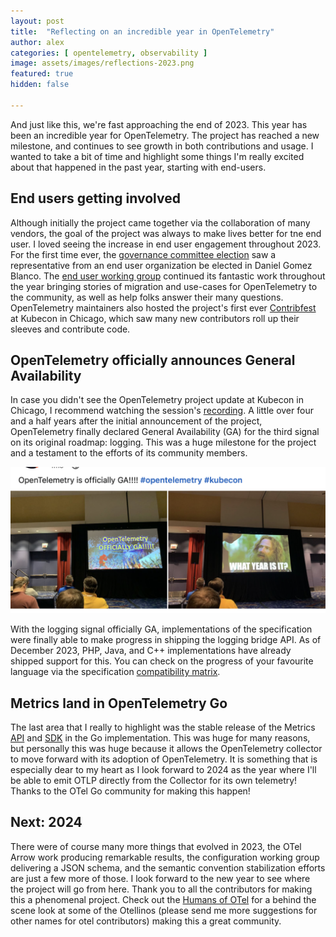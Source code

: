 ```yaml
---
layout: post
title:  "Reflecting on an incredible year in OpenTelemetry"
author: alex
categories: [ opentelemetry, observability ]
image: assets/images/reflections-2023.png
featured: true
hidden: false

---
```


And just like this, we're fast approaching the end of 2023. This year has been an incredible year for OpenTelemetry. The project has reached a new milestone, and continues to see growth in both contributions and usage. I wanted to take a bit of time and highlight some things I'm really excited about that happened in the past year, starting with end-users.

## End users getting involved

Although initially the project came together via the collaboration of many vendors, the goal of the project was always to make lives better for tne end user. I loved seeing the increase in end user engagement throughout 2023. For the first time ever, the [governance committee election](https://opentelemetry.io/blog/2023/gc-election-results/) saw a representative from an end user organization be elected in Daniel Gomez Blanco. The [end user working group](https://github.com/open-telemetry/community/tree/main/working-groups/end-user) continued its fantastic work throughout the year bringing stories of migration and use-cases for OpenTelemetry to the community, as well as help folks answer their many questions. OpenTelemetry maintainers also hosted the project's first ever [Contribfest](https://opentelemetry.io/blog/2023/contribfest-na/) at Kubecon in Chicago, which saw many new contributors roll up their sleeves and contribute code.

## OpenTelemetry officially announces General Availability

In case you didn't see the OpenTelemetry project update at Kubecon in Chicago, I recommend watching the session's [recording](https://www.youtube.com/watch?v=OEGgmTNfYsU). A little over four and a half years after the initial announcement of the project, OpenTelemetry finally declared General Availability (GA) for the third signal on its original roadmap: logging. This was a huge milestone for the project and a testament to the efforts of its community members.

![OTel GA announcement](/assets/images/otel-ga.png)

With the logging signal officially GA, implementations of the specification were finally able to make progress in shipping the logging bridge API. As of December 2023, PHP, Java, and C++ implementations have already shipped support for this. You can check on the progress of your favourite language via the specification [compatibility matrix](https://github.com/open-telemetry/opentelemetry-specification/blob/main/spec-compliance-matrix.md#logs).

## Metrics land in OpenTelemetry Go

The last area that I really to highlight was the stable release of the Metrics [API](https://github.com/open-telemetry/opentelemetry-go/blob/main/CHANGELOG.md#11600390-2023-05-18) and [SDK](https://github.com/open-telemetry/opentelemetry-go/blob/main/CHANGELOG.md#11900420007-2023-09-28) in the Go implementation. This was huge for many reasons, but personally this was huge because it allows the OpenTelemetry collector to move forward with its adoption of OpenTelemetry. It is something that is especially dear to my heart as I look forward to 2024 as the year where I'll be able to emit OTLP directly from the Collector for its own telemetry! Thanks to the OTel Go community for making this happen!

## Next: 2024

There were of course many more things that evolved in 2023, the OTel Arrow work producing remarkable results, the configuration working group delivering a JSON schema, and the semantic convention stabilization efforts are just a few more of those. I look forward to the new year to see where the project will go from here. Thank you to all the contributors for making this a phenomenal project. Check out the [Humans of OTel](https://opentelemetry.io/blog/2023/humans-of-otel/) for a behind the scene look at some of the Otellinos (please send me more suggestions for other names for otel contributors) making this a great community.
